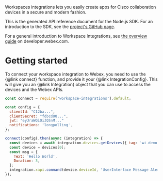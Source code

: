 Workspaces integrations lets you easily create apps for Cisco collaboration devices in a secure and modern fashion.

This is the generated API reference document for the Node.js SDK. For an introduction to the SDK, see the
[project's GitHub page](https://github.com/cisco-ce/workspace-integrations-nodejs/).

For a general introduction to Workspace Integrations, see [the overview guide](https://developer.webex.com/docs/workspace-integrations) on developer.webex.com.


# Getting started

To connect your workspace integration to Webex, you need to use the {@link connect} function, and provide it your {@link IntegrationConfig}. This will give you an {@link Integration} object that you can use to access the devices and the Webex APIs.

```js
const connect = require('workspace-integrations').default;

const config = {
  clientId: "C12ba...",
  clientSecret: "fdbcd00...",
  jwt: "eyJraWQiOiJQSnM..."
  notifications: 'longpolling',
};

connect(config).then(async (integration) => {
  const devices = await integration.devices.getDevices({ tag: 'wi-demo' });
  const device = devices[0];
  const msg = {
    Text: 'Hello World',
    Duration: 3,
  };
  integration.xapi.command(device.deviceId, 'UserInterface Message Alert Display', msg);
});
```
